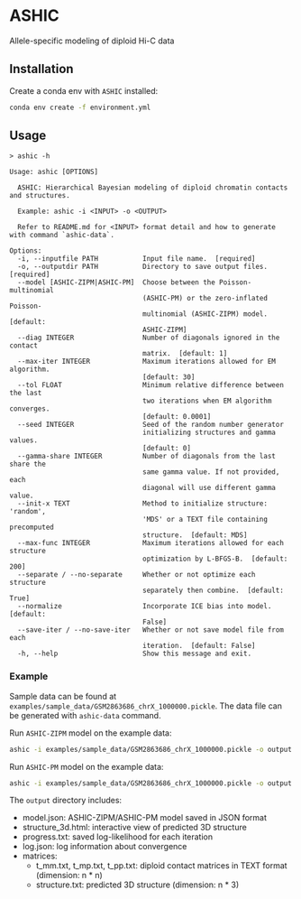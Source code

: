 # ASHIC

Allele-specific modeling of diploid Hi-C data

## Installation

Create a conda env with `ASHIC` installed:

```bash
conda env create -f environment.yml
```

## Usage

```
> ashic -h

Usage: ashic [OPTIONS]

  ASHIC: Hierarchical Bayesian modeling of diploid chromatin contacts and structures.

  Example: ashic -i <INPUT> -o <OUTPUT>

  Refer to README.md for <INPUT> format detail and how to generate with command `ashic-data`.

Options:
  -i, --inputfile PATH           Input file name.  [required]
  -o, --outputdir PATH           Directory to save output files.  [required]
  --model [ASHIC-ZIPM|ASHIC-PM]  Choose between the Poisson-multinomial
                                 (ASHIC-PM) or the zero-inflated Poisson-
                                 multinomial (ASHIC-ZIPM) model.  [default:
                                 ASHIC-ZIPM]
  --diag INTEGER                 Number of diagonals ignored in the contact
                                 matrix.  [default: 1]
  --max-iter INTEGER             Maximum iterations allowed for EM algorithm.
                                 [default: 30]
  --tol FLOAT                    Minimum relative difference between the last
                                 two iterations when EM algorithm converges.
                                 [default: 0.0001]
  --seed INTEGER                 Seed of the random number generator
                                 initializing structures and gamma values.
                                 [default: 0]
  --gamma-share INTEGER          Number of diagonals from the last share the
                                 same gamma value. If not provided, each
                                 diagonal will use different gamma value.
  --init-x TEXT                  Method to initialize structure: 'random',
                                 'MDS' or a TEXT file containing precomputed
                                 structure.  [default: MDS]
  --max-func INTEGER             Maximum iterations allowed for each structure
                                 optimization by L-BFGS-B.  [default: 200]
  --separate / --no-separate     Whether or not optimize each structure
                                 separately then combine.  [default: True]
  --normalize                    Incorporate ICE bias into model.  [default:
                                 False]
  --save-iter / --no-save-iter   Whether or not save model file from each
                                 iteration.  [default: False]
  -h, --help                     Show this message and exit.
```

### Example

Sample data can be found at `examples/sample_data/GSM2863686_chrX_1000000.pickle`. The data file can be generated with `ashic-data` command.

Run `ASHIC-ZIPM` model on the example data:
```bash
ashic -i examples/sample_data/GSM2863686_chrX_1000000.pickle -o output --model ASHIC-ZIPM
```

Run `ASHIC-PM` model on the example data:
```bash
ashic -i examples/sample_data/GSM2863686_chrX_1000000.pickle -o output --model ASHIC-PM
```

The `output` directory includes:

- model.json: ASHIC-ZIPM/ASHIC-PM model saved in JSON format
- structure_3d.html: interactive view of predicted 3D structure
- progress.txt: saved log-likelihood for each iteration
- log.json: log information about convergence
- matrices:
  - t_mm.txt, t_mp.txt, t_pp.txt: diploid contact matrices in TEXT format (dimension: n * n)
  - structure.txt: predicted 3D structure (dimension: n * 3)